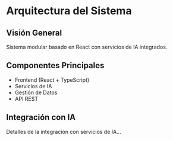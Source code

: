 # Arquitectura del Sistema

## Visión General
Sistema modular basado en React con servicios de IA integrados.

## Componentes Principales
- Frontend (React + TypeScript)
- Servicios de IA
- Gestión de Datos
- API REST

## Integración con IA
Detalles de la integración con servicios de IA...
